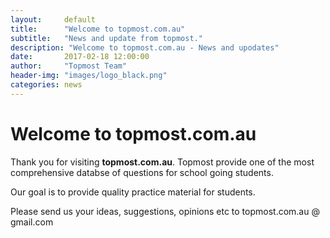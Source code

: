 ```yaml
---
layout:     default
title:      "Welcome to topmost.com.au"
subtitle:   "News and update from topmost."
description: "Welcome to topmost.com.au - News and upodates"
date:       2017-02-18 12:00:00
author:     "Topmost Team"
header-img: "images/logo_black.png"
categories: news
---
```



# Welcome to topmost.com.au
Thank you for visiting **topmost.com.au**. 
Topmost provide one of the most comprehensive databse of questions for school going students.

Our goal is to provide quality practice material for students. 

Please send us your ideas, suggestions, opinions etc to topmost.com.au @ gmail.com